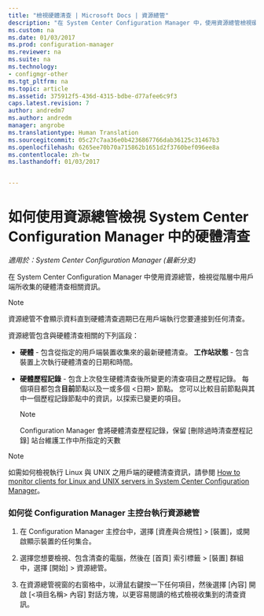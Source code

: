 ```yaml
---
title: "檢視硬體清查 | Microsoft Docs | 資源總管"
description: "在 System Center Configuration Manager 中，使用資源總管檢視硬體清查。"
ms.custom: na
ms.date: 01/03/2017
ms.prod: configuration-manager
ms.reviewer: na
ms.suite: na
ms.technology:
- configmgr-other
ms.tgt_pltfrm: na
ms.topic: article
ms.assetid: 375912f5-436d-4315-bdbe-d77afee6c9f3
caps.latest.revision: 7
author: andredm7
ms.author: andredm
manager: angrobe
ms.translationtype: Human Translation
ms.sourcegitcommit: 05c27c7aa36e0b4236867766dab36125c31467b3
ms.openlocfilehash: 6265ee70b70a715862b1651d2f3760bef096ee8a
ms.contentlocale: zh-tw
ms.lasthandoff: 01/03/2017


---
```

# <a name="how-to-use-resource-explorer-to-view-hardware-inventory-in-system-center-configuration-manager"></a>如何使用資源總管檢視 System Center Configuration Manager 中的硬體清查

*適用於：System Center Configuration Manager (最新分支)*

在 System Center Configuration Manager 中使用資源總管，檢視從階層中用戶端所收集的硬體清查相關資訊。  

> [!NOTE]  
>  資源總管不會顯示資料直到硬體清查週期已在用戶端執行您要連接到任何清查。  

 資源總管包含與硬體清查相關的下列區段：  

-   **硬體** - 包含從指定的用戶端裝置收集來的最新硬體清查。  **工作站狀態** - 包含裝置上次執行硬體清查的日期和時間。  

-   **硬體歷程記錄** - 包含上次發生硬體清查後所變更的清查項目之歷程記錄。 每個項目都包含**目前**節點以及一或多個 <日期\> 節點。 您可以比較目前節點與其中一個歷程記錄節點中的資訊，以探索已變更的項目。  

    > [!NOTE]  
    >  Configuration Manager 會將硬體清查歷程記錄，保留 [刪除過時清查歷程記錄] 站台維護工作中所指定的天數  

> [!NOTE]  
>  如需如何檢視執行 Linux 與 UNIX 之用戶端的硬體清查資訊，請參閱 [How to monitor clients for Linux and UNIX servers in System Center Configuration Manager](../../../../core/clients/manage/monitor-clients-for-linux-and-unix-servers.md)。  

### <a name="how-to-run-resource-explorer-from-the-configuration-manager-console"></a>如何從 Configuration Manager 主控台執行資源總管  

1.  在 Configuration Manager 主控台中，選擇 [資產與合規性] > [裝置]，或開啟顯示裝置的任何集合。  

3.  選擇您想要檢視、包含清查的電腦，然後在 [首頁] 索引標籤 > [裝置] 群組中，選擇 [開始] >  資源總管。   

4.  在資源總管視窗的右窗格中，以滑鼠右鍵按一下任何項目，然後選擇 [內容] 開啟 [<項目名稱\> 內容] 對話方塊，以更容易閱讀的格式檢視收集到的清查資訊。  


